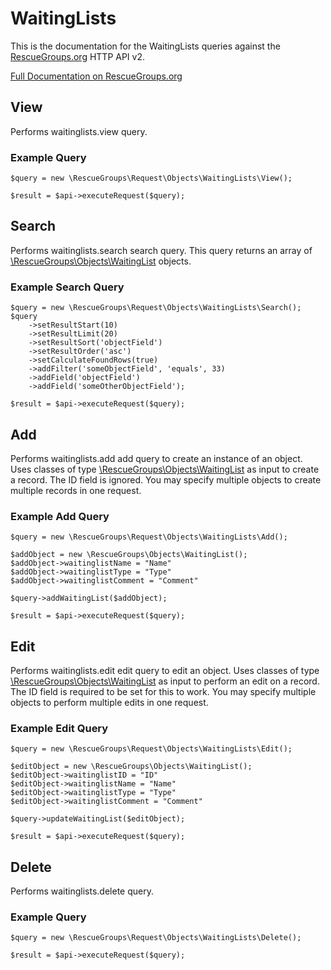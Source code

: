 # WaitingLists

This is the documentation for the WaitingLists queries against the [RescueGroups.org](https://www.rescuegroups.org/) HTTP API v2.

[Full Documentation on RescueGroups.org](https://userguide.rescuegroups.org/display/APIDG/Object+definitions#Objectdefinitions-waitinglists)

## View






Performs waitinglists.view query.

### Example Query

    $query = new \RescueGroups\Request\Objects\WaitingLists\View();

    $result = $api->executeRequest($query);


## Search

Performs waitinglists.search search query. This query returns an array of [\RescueGroups\Objects\WaitingList](../../src/Objects/WaitingList.php) objects.

### Example Search Query

    $query = new \RescueGroups\Request\Objects\WaitingLists\Search();
    $query
        ->setResultStart(10)
        ->setResultLimit(20)
        ->setResultSort('objectField')
        ->setResultOrder('asc')
        ->setCalculateFoundRows(true)
        ->addFilter('someObjectField', 'equals', 33)
        ->addField('objectField')
        ->addField('someOtherObjectField');

    $result = $api->executeRequest($query);






## Add




Performs waitinglists.add add query to create an instance of an object. Uses classes of type [\RescueGroups\Objects\WaitingList](../../src/Objects/WaitingList.php) as input to create a record. The ID field is ignored. You may specify multiple objects to create multiple records in one request.

### Example Add Query

    $query = new \RescueGroups\Request\Objects\WaitingLists\Add();

    $addObject = new \RescueGroups\Objects\WaitingList();
    $addObject->waitinglistName = "Name"
    $addObject->waitinglistType = "Type"
    $addObject->waitinglistComment = "Comment"

    $query->addWaitingList($addObject);

    $result = $api->executeRequest($query);



## Edit



Performs waitinglists.edit edit query to edit an object. Uses classes of type [\RescueGroups\Objects\WaitingList](../../src/Objects/WaitingList.php) as input to perform an edit on a record. The ID field is required to be set for this to work. You may specify multiple objects to perform multiple edits in one request.

### Example Edit Query

    $query = new \RescueGroups\Request\Objects\WaitingLists\Edit();

    $editObject = new \RescueGroups\Objects\WaitingList();
    $editObject->waitinglistID = "ID"
    $editObject->waitinglistName = "Name"
    $editObject->waitinglistType = "Type"
    $editObject->waitinglistComment = "Comment"

    $query->updateWaitingList($editObject);

    $result = $api->executeRequest($query);




## Delete






Performs waitinglists.delete query.

### Example Query

    $query = new \RescueGroups\Request\Objects\WaitingLists\Delete();

    $result = $api->executeRequest($query);


